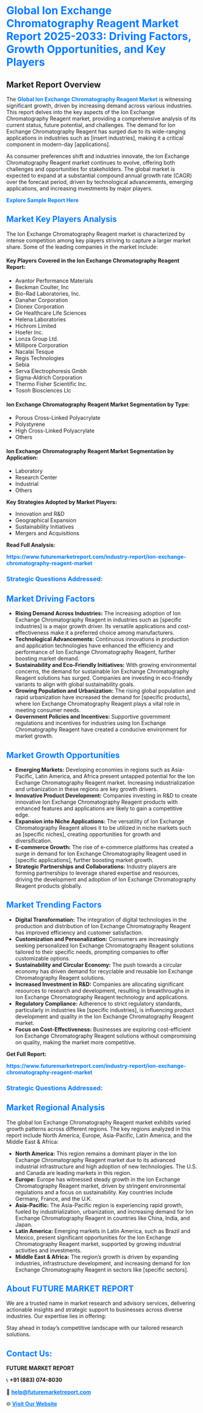 <h1 style="color: #007BFF;">Global Ion Exchange Chromatography Reagent Market Report 2025-2033: Driving Factors, Growth Opportunities, and Key Players</h1>

<section id="overview">
<h2>Market Report Overview</h2>
<p>The <a href="https://www.futuremarketreport.com/industry-report/ion-exchange-chromatography-reagent-market" style="color: #007BFF; text-decoration: none;"><strong>Global Ion Exchange Chromatography Reagent Market</strong></a> is witnessing significant growth, driven by increasing demand across various industries. This report delves into the key aspects of the Ion Exchange Chromatography Reagent market, providing a comprehensive analysis of its current status, future potential, and challenges. The demand for Ion Exchange Chromatography Reagent has surged due to its wide-ranging applications in industries such as [insert industries], making it a critical component in modern-day [applications].</p>
<p>As consumer preferences shift and industries innovate, the Ion Exchange Chromatography Reagent market continues to evolve, offering both challenges and opportunities for stakeholders. The global market is expected to expand at a substantial compound annual growth rate (CAGR) over the forecast period, driven by technological advancements, emerging applications, and increasing investments by major players.</p>
</section>

<section id="overview">
<p><a href="https://www.futuremarketreport.com/request-sample/reportId=54141" style="color: #007BFF; text-decoration: none;"><strong>Explore Sample Report Here</strong></a></p>
</section>

<section id="key-players">
<h2 style="color: #007BFF;">Market Key Players Analysis</h2>
<p>The Ion Exchange Chromatography Reagent market is characterized by intense competition among key players striving to capture a larger market share. Some of the leading companies in the market include:</p>
<h4>Key Players Covered in the Ion Exchange Chromatography Reagent Report:</h4>
<ul><li>Avantor Performance Materials</li><li>Beckman Coulter, Inc</li><li>Bio-Rad Laboratories, Inc.</li><li>Danaher Corporation</li><li>Dionex Corporation</li><li>Ge Healthcare Life Sciences</li><li>Helena Laboratories</li><li>Hichrom Limited</li><li>Hoefer Inc.</li><li>Lonza Group Ltd.</li><li>Millipore Corporation</li><li>Nacalai Tesque</li><li>Regis Technologies</li><li>Sebia</li><li>Serva Electrophoresis Gmbh</li><li>Sigma-Aldrich Corporation</li><li>Thermo Fisher Scientific Inc.</li><li>Tosoh Biosciences Llc</li></ul>
<h4>Ion Exchange Chromatography Reagent Market Segmentation by Type:</h4>
<ul><li>Porous Cross-Linked Polyacrylate</li><li>Polystyrene</li><li>High Cross-Linked Polyacrylate</li><li>Others</li></ul>

<h4>Ion Exchange Chromatography Reagent Market Segmentation by Application:</h4>
<ul><li>Laboratory</li><li>Research Center</li><li>Industrial</li><li>Others</li></ul>
<p><strong>Key Strategies Adopted by Market Players:</strong></p>
<ul>
<li>Innovation and R&D</li>
<li>Geographical Expansion</li>
<li>Sustainability Initiatives</li>
<li>Mergers and Acquisitions</li>
</ul>
</section>

<section>
<p><strong>Read Full Analysis: </strong></p><a href="https://www.futuremarketreport.com/industry-report/ion-exchange-chromatography-reagent-market" style="color: #007BFF; text-decoration: none;"><strong>https://www.futuremarketreport.com/industry-report/ion-exchange-chromatography-reagent-market</strong></a>
<h3 style="color: #007BFF;">Strategic Questions Addressed:</h3>
</section>

<section id="driving-factors">
<h2 style="color: #007BFF;">Market Driving Factors</h2>
<ul>
<li><strong>Rising Demand Across Industries:</strong> The increasing adoption of Ion Exchange Chromatography Reagent in industries such as [specific industries] is a major growth driver. Its versatile applications and cost-effectiveness make it a preferred choice among manufacturers.</li>
<li><strong>Technological Advancements:</strong> Continuous innovations in production and application technologies have enhanced the efficiency and performance of Ion Exchange Chromatography Reagent, further boosting market demand.</li>
<li><strong>Sustainability and Eco-Friendly Initiatives:</strong> With growing environmental concerns, the demand for sustainable Ion Exchange Chromatography Reagent solutions has surged. Companies are investing in eco-friendly variants to align with global sustainability goals.</li>
<li><strong>Growing Population and Urbanization:</strong> The rising global population and rapid urbanization have increased the demand for [specific products], where Ion Exchange Chromatography Reagent plays a vital role in meeting consumer needs.</li>
<li><strong>Government Policies and Incentives:</strong> Supportive government regulations and incentives for industries using Ion Exchange Chromatography Reagent have created a conducive environment for market growth.</li>
</ul>
</section>

<section id="growth-opportunities">
<h2 style="color: #007BFF;">Market Growth Opportunities</h2>
<ul>
<li><strong>Emerging Markets:</strong> Developing economies in regions such as Asia-Pacific, Latin America, and Africa present untapped potential for the Ion Exchange Chromatography Reagent market. Increasing industrialization and urbanization in these regions are key growth drivers.</li>
<li><strong>Innovative Product Development:</strong> Companies investing in R&D to create innovative Ion Exchange Chromatography Reagent products with enhanced features and applications are likely to gain a competitive edge.</li>
<li><strong>Expansion into Niche Applications:</strong> The versatility of Ion Exchange Chromatography Reagent allows it to be utilized in niche markets such as [specific niches], creating opportunities for growth and diversification.</li>
<li><strong>E-commerce Growth:</strong> The rise of e-commerce platforms has created a surge in demand for Ion Exchange Chromatography Reagent used in [specific applications], further boosting market growth.</li>
<li><strong>Strategic Partnerships and Collaborations:</strong> Industry players are forming partnerships to leverage shared expertise and resources, driving the development and adoption of Ion Exchange Chromatography Reagent products globally.</li>
</ul>
</section>

<section id="trending-factors">
<h2 style="color: #007BFF;">Market Trending Factors</h2>
<ul>
<li><strong>Digital Transformation:</strong> The integration of digital technologies in the production and distribution of Ion Exchange Chromatography Reagent has improved efficiency and customer satisfaction.</li>
<li><strong>Customization and Personalization:</strong> Consumers are increasingly seeking personalized Ion Exchange Chromatography Reagent solutions tailored to their specific needs, prompting companies to offer customizable options.</li>
<li><strong>Sustainability and Circular Economy:</strong> The push towards a circular economy has driven demand for recyclable and reusable Ion Exchange Chromatography Reagent solutions.</li>
<li><strong>Increased Investment in R&D:</strong> Companies are allocating significant resources to research and development, resulting in breakthroughs in Ion Exchange Chromatography Reagent technology and applications.</li>
<li><strong>Regulatory Compliance:</strong> Adherence to strict regulatory standards, particularly in industries like [specific industries], is influencing product development and quality in the Ion Exchange Chromatography Reagent market.</li>
<li><strong>Focus on Cost-Effectiveness:</strong> Businesses are exploring cost-efficient Ion Exchange Chromatography Reagent solutions without compromising on quality, making the market more competitive.</li>
</ul>
</section>

<section>
<p><strong>Get Full Report: </strong></p><a href="https://www.futuremarketreport.com/industry-report/ion-exchange-chromatography-reagent-market" style="color: #007BFF; text-decoration: none;"><strong>https://www.futuremarketreport.com/industry-report/ion-exchange-chromatography-reagent-market</strong></a>
<h3 style="color: #007BFF;">Strategic Questions Addressed:</h3>
</section>


<section id="regional-analysis">
<h2 style="color: #007BFF;">Market Regional Analysis</h2>
<p>The global Ion Exchange Chromatography Reagent market exhibits varied growth patterns across different regions. The key regions analyzed in this report include North America, Europe, Asia-Pacific, Latin America, and the Middle East & Africa:</p>
<ul>
<li><strong>North America:</strong> This region remains a dominant player in the Ion Exchange Chromatography Reagent market due to its advanced industrial infrastructure and high adoption of new technologies. The U.S. and Canada are leading markets in this region.</li>
<li><strong>Europe:</strong> Europe has witnessed steady growth in the Ion Exchange Chromatography Reagent market, driven by stringent environmental regulations and a focus on sustainability. Key countries include Germany, France, and the U.K.</li>
<li><strong>Asia-Pacific:</strong> The Asia-Pacific region is experiencing rapid growth, fueled by industrialization, urbanization, and increasing demand for Ion Exchange Chromatography Reagent in countries like China, India, and Japan.</li>
<li><strong>Latin America:</strong> Emerging markets in Latin America, such as Brazil and Mexico, present significant opportunities for the Ion Exchange Chromatography Reagent market, supported by growing industrial activities and investments.</li>
<li><strong>Middle East & Africa:</strong> The region’s growth is driven by expanding industries, infrastructure development, and increasing demand for Ion Exchange Chromatography Reagent in sectors like [specific sectors].</li>
</ul>
</section>

<footer>
<h2 style="color: #007BFF;">About FUTURE MARKET REPORT</h2>
<p>We are a trusted name in market research and advisory services, delivering actionable insights and strategic support to businesses across diverse industries. Our expertise lies in offering:</p>

<p>Stay ahead in today’s competitive landscape with our tailored research solutions.</p>

<h2 style="color: #007BFF;">Contact Us:</h2>
<p><strong>FUTURE MARKET REPORT</strong></p>
<p>📞 <strong>+91 (883) 074-8030</strong></p>
<p>📧 <strong><a href="mailto:help@futuremarketreport.com" style="color: #007BFF;">help@futuremarketreport.com</a></strong></p>
<p>🌐 <strong><a href="https://www.futuremarketreport.com/" style="color: #007BFF;">Visit Our Website</a></strong></p>
</footer>